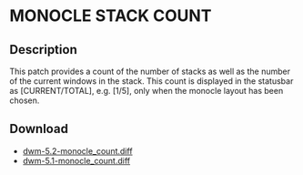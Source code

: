 MONOCLE STACK COUNT
====================

Description
-----------
This patch provides a count of the number of stacks as well as the number of the current windows in the stack.
This count is displayed in the statusbar as [CURRENT/TOTAL], e.g. [1/5], only when the monocle layout has been chosen.

Download
--------
* [dwm-5.2-monocle_count.diff](http://dwm.suckless.org/patches/dwm-5.2-monocle_count.diff)
* [dwm-5.1-monocle_count.diff](http://v4hn.de/patches/dwm-5.1-monocle_count.diff)
